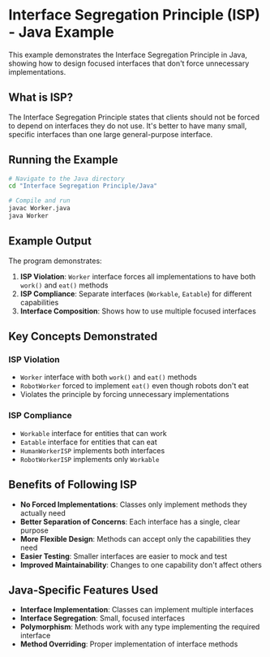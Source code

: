 # Interface Segregation Principle (ISP) - Java Example

This example demonstrates the Interface Segregation Principle in Java, showing how to design focused interfaces that don't force unnecessary implementations.

## What is ISP?

The Interface Segregation Principle states that clients should not be forced to depend on interfaces they do not use. It's better to have many small, specific interfaces than one large general-purpose interface.

## Running the Example

```bash
# Navigate to the Java directory
cd "Interface Segregation Principle/Java"

# Compile and run
javac Worker.java
java Worker
```

## Example Output

The program demonstrates:

1. **ISP Violation**: `Worker` interface forces all implementations to have both `work()` and `eat()` methods
2. **ISP Compliance**: Separate interfaces (`Workable`, `Eatable`) for different capabilities
3. **Interface Composition**: Shows how to use multiple focused interfaces

## Key Concepts Demonstrated

### ISP Violation

- `Worker` interface with both `work()` and `eat()` methods
- `RobotWorker` forced to implement `eat()` even though robots don't eat
- Violates the principle by forcing unnecessary implementations

### ISP Compliance

- `Workable` interface for entities that can work
- `Eatable` interface for entities that can eat
- `HumanWorkerISP` implements both interfaces
- `RobotWorkerISP` implements only `Workable`

## Benefits of Following ISP

- **No Forced Implementations**: Classes only implement methods they actually need
- **Better Separation of Concerns**: Each interface has a single, clear purpose
- **More Flexible Design**: Methods can accept only the capabilities they need
- **Easier Testing**: Smaller interfaces are easier to mock and test
- **Improved Maintainability**: Changes to one capability don't affect others

## Java-Specific Features Used

- **Interface Implementation**: Classes can implement multiple interfaces
- **Interface Segregation**: Small, focused interfaces
- **Polymorphism**: Methods work with any type implementing the required interface
- **Method Overriding**: Proper implementation of interface methods
